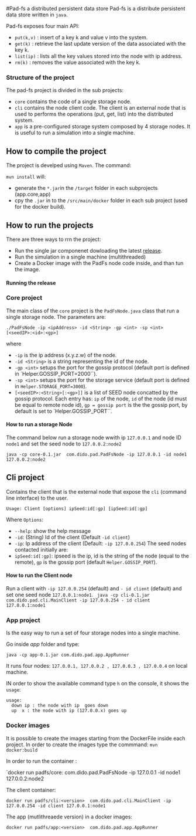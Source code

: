 #Pad-fs a distributed  persistent data store 
Pad-fs is a distribute persistent data store written in `java`. 

Pad-fs exposes four main API:
- `put(k,v)` : insert of a key k and value v into the system.
- `get(k)` : retrieve the last update version of the data associated with the key k.
- `list(ip)` : lists all the key values stored into the node with ip address.
- `rm(k)` : removes the value associated with the key k.

### Structure of the project
The pad-fs project is divided in the sub projects:
- `core` contains the code of a single storage node.
- `cli` contains the node client code. The client is an external node that is used to performs the operations (put, get, list) into the distributed system.
-  `app` is a pre-configured  storage system composed by 4 storage nodes. It is useful to run a simulation into a single machine.

## How to compile the project
The project is develped using `Maven`.
The command: 

`mvn install` will:
- generate the `*.jar`in the  `/target` folder in each subprojects (app.core,app)
- cpy the `.jar` in to the `/src/main/docker` folder in each sub project (used for the docker build).


## How to run the projects
There are three ways to rrn the project:

- Run the single jar componenet dowloading the  latest [release](https://github.com/dido18/PAD-FileSystem/releases). 
- Run the simulation in a single machine (multithreaded)
- Create a Docker image with the PadFs node code inside, and than tun the image.


#### Running the release
### Core project
The main class of the `core` project is the `PadFsNode.java` class that run a single storage node.
The parameters are:

`./PadFsNode -ip <ipAddress> -id <String> -gp <int> -sp <int>  [<seedIP>:<id>:<gp>]`

where
- `-ip` is the ip address (x.y.z.w) of the node.
- `-id <String>` is a string representing the id of the node.
- `-gp <int>` setups the port for the gossip protocol (default port is defined in `Helper.GOSSIP_PORT=2000``).
- `-sp <int>` setups the port for the storage service (default port is defined in `Helper.STORAGE_PORT=3000`).
- `[<seedIP>:<String>[:<gp>]]` is a list of SEED node concatted by the gossip protocol. Each entry has: `ip` of the node, `id` of the node (id must be equal to remote node id),  `gp = gossip port` is the the gossip port, by default is set to `Helper.GOSSIP_PORT``.

#### How to run a storage Node
The command below run a storage node wwith ip `127.0.0.1` and node ID `node1` and set the seed node to `127.0.0.2:node2`

`java -cp core-0.1.jar  com.dido.pad.PadFsNode -ip 127.0.0.1 -id node1 127.0.0.2:node2`

## Cli project

Contains the client that is the external node that expose the `cli` (command line interface) to the user.

`Usage: Client [options] ipSeed:id[:gp] [ipSeed:id[:gp]`

Where `Options`:
  -  `--help`: show the help message
  -  `-id`: (String) Id of the client (Default  `-id client`)
  - `-ip`: Ip address of the client (Default: `-ip 127.0.0.254`)
The seed nodes contacted initially are:
  - `ipSeed:id[:gp]`: ipseed is the ip, id is the string of the node (equal to the remote), `gp` is the gossip port (default `Helper.GOSSIP_PORT`).
  
#### How to run the Client node
Run a client with `-ip 127.0.0.254` (default) and `- id client` (default) and set one seed node `127.0.0.1:node1`.
` java -cp cli-0.1.jar com.dido.pad.cli.MainClient -ip 127.0.0.254 - id client 127.0.0.1:node1`


### App project
Is the easy way to run a set of four storage nodes into a single machine.

Go inside *app* folder and type:

`java -cp app-0.1.jar com.dido.pad.app.AppRunner`

It runs four nodes: `127.0.0.1, 127.0.0.2 , 127.0.0.3 , 127.0.0.4` on local machine.

IN order to show the available command type `h` on the console, it shows the `usage`:
```
usage: 
  down ip : the node with ip  goes down 
  up  x : the node with ip (127.0.0.x) goes up 
```


### Docker images
It is possible to create the images starting from the DockerFile inside each project.
In order to create the images type the commmand:
`mvn docker:build`

In order to run the container :

`docker run padfs/core:<version> com.dido.pad.PadFsNode -ip 127.0.0.1 -id node1 127.0.0.2:node2


The client container:

`docker run padfs/cli:<version>  com.dido.pad.cli.MainClient -ip 127.0.0.254 -id client 127.0.0.1:node1`

The app (mutlithreaede version) in a docker images:

`docker run padfs/app:<version>  com.dido.pad.app.AppRunner`
